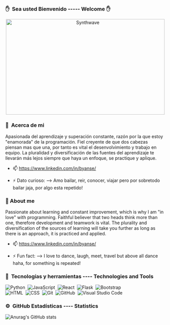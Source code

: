 ###  :hand: &nbsp;Sea usted Bienvenido -----  Welcome :hand:

<p align="center"><img src="https://thumbs.gfycat.com/GoodnaturedFondGaur-size_restricted.gif" alt="Synthwave" height="300" width="500"></p>

### 👯 &nbsp;Acerca de mi

Apasionada del aprendizaje y superación constante, razón por la que estoy "enamorada" de la programación. Fiel creyente de que dos cabezas piensan mas que una, por tanto es vital el desenvolvimiento y trabajo en equipo.
La pluralidad y diversificación de las fuentes del aprendizaje te llevarán más lejos siempre que haya un enfoque, se practique y aplique.
- 📫 https://www.linkedin.com/in/byanse/

- ⚡ Dato curioso: 
--> Amo bailar, reir, conocer, viajar pero por sobretodo bailar jaja, por algo esta repetido!

### 👯 About me

Passionate about learning and constant improvement, which is why I am "in love" with programming. Faithful believer that two heads think more than one, therefore development and teamwork is vital.
The plurality and diversification of the sources of learning will take you further as long as there is an approach, it is practiced and applied.
- 📫 https://www.linkedin.com/in/byanse/

- ⚡ Fun fact:
--> I love to dance, laugh, meet, travel but above all dance haha, for something is repeated!

### 🌱 &nbsp;Tecnologías y herramientas ---- Technologies and Tools

![Python](https://img.shields.io/badge/-Python-05122A?style=flat&logo=python)&nbsp;
![JavaScript](https://img.shields.io/badge/-JavaScript-05122A?style=flat&logo=javascript)&nbsp;
![React](https://img.shields.io/badge/-React-05122A?style=flat&logo=react)&nbsp;
![Flask](https://img.shields.io/badge/-Flask-05122A?style=flat&logo=flask)&nbsp;
![Bootstrap](https://img.shields.io/badge/-Bootstrap-05122A?style=flat&logo=bootstrap&logoColor=563D7C)\
![HTML](https://img.shields.io/badge/-HTML-05122A?style=flat&logo=HTML5)&nbsp;
![CSS](https://img.shields.io/badge/-CSS-05122A?style=flat&logo=CSS3&logoColor=1572B6)&nbsp;
![Git](https://img.shields.io/badge/-Git-05122A?style=flat&logo=git)&nbsp;
![GitHub](https://img.shields.io/badge/-GitHub-05122A?style=flat&logo=github)&nbsp;
![Visual Studio Code](https://img.shields.io/badge/-Visual%20Studio%20Code-05122A?style=flat&logo=visual-studio-code&logoColor=007ACC)&nbsp;


### ⚙️ &nbsp;GitHub Estadísticas ---- Statistics

  ![Anurag's GitHub stats](https://github-readme-stats.vercel.app/api?username=byanse&show_icons=true&theme=radical)




